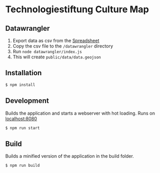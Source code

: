 # Technologiestiftung Culture Map

## Datawrangler

1. Export data as csv from the [Spreadsheet](https://docs.google.com/spreadsheets/d/137apgGo8hqU02NlEOp1HKmQudt0z-0mDjZrLPeahngw/edit#gid=0)
2. Copy the csv file to the `/datawrangler` directory
3. Run `node datawrangler/index.js`
4. This will create `public/data/data.geojson`

## Installation

```sh
$ npm install
```

## Development

Builds the application and starts a webserver with hot loading.
Runs on [localhost:8080](http://localhost:8080/)

```sh
$ npm run start
```

## Build

Builds a minified version of the application in the build folder.

```sh
$ npm run build
```
